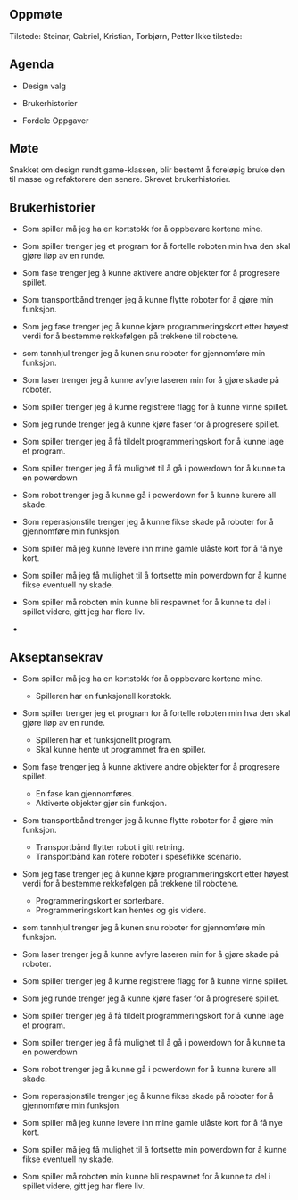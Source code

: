 ## Oppmøte
Tilstede: Steinar, Gabriel, Kristian, Torbjørn, Petter
Ikke tilstede:

## Agenda
- Design valg 

- Brukerhistorier

- Fordele Oppgaver

## Møte
Snakket om design rundt game-klassen, blir bestemt å foreløpig bruke den til masse og refaktorere den senere.
Skrevet brukerhistorier.

## Brukerhistorier
- Som spiller må jeg ha en kortstokk for å oppbevare kortene mine.

- Som spiller trenger jeg et program for å fortelle roboten min hva den skal gjøre iløp av en runde.

- Som fase trenger jeg å kunne aktivere andre objekter for å progresere spillet.

- Som transportbånd trenger jeg å kunne flytte roboter for å gjøre min funksjon.

- Som jeg fase trenger jeg å kunne kjøre programmeringskort etter høyest verdi for å bestemme rekkefølgen på trekkene til robotene.

- som tannhjul trenger jeg å kunen snu roboter for gjennomføre min funksjon.

- Som laser trenger jeg å kunne avfyre laseren min for å gjøre skade på roboter.

- Som spiller trenger jeg å kunne registrere flagg for å kunne vinne spillet.

- Som jeg runde trenger jeg å kunne kjøre faser for å progresere spillet.

- Som spiller trenger jeg å få tildelt programmeringskort for å kunne lage et program.

- Som spiller trenger jeg å få mulighet til å gå i powerdown for å kunne ta en powerdown

- Som robot trenger jeg å kunne gå i powerdown for å kunne kurere all skade.

- Som reperasjonstile trenger jeg å kunne fikse skade på roboter for å gjennomføre min funksjon.

- Som spiller må jeg kunne levere inn mine gamle ulåste kort for å få nye kort.

- Som spiller må jeg få mulighet til å fortsette min powerdown for å kunne fikse eventuell ny skade.

- Som spiller må roboten min kunne bli respawnet for å kunne ta del i spillet videre, gitt jeg har flere liv.

- 

## Akseptansekrav 
- Som spiller må jeg ha en kortstokk for å oppbevare kortene mine.
    - Spilleren har en funksjonell korstokk.

- Som spiller trenger jeg et program for å fortelle roboten min hva den skal gjøre iløp av en runde.
    - Spilleren har et funksjonellt program.
    - Skal kunne hente ut programmet fra en spiller.

- Som fase trenger jeg å kunne aktivere andre objekter for å progresere spillet.
    - En fase kan gjennomføres.
    - Aktiverte objekter gjør sin funksjon.

- Som transportbånd trenger jeg å kunne flytte roboter for å gjøre min funksjon.
    - Transportbånd flytter robot i gitt retning.
    - Transportbånd kan rotere roboter i spesefikke scenario.

- Som jeg fase trenger jeg å kunne kjøre programmeringskort etter høyest verdi for å bestemme rekkefølgen på trekkene til robotene.
    - Programmeringskort er sorterbare.
    - Programmeringskort kan hentes og gis videre.
    
- som tannhjul trenger jeg å kunen snu roboter for gjennomføre min funksjon.

- Som laser trenger jeg å kunne avfyre laseren min for å gjøre skade på roboter.

- Som spiller trenger jeg å kunne registrere flagg for å kunne vinne spillet.

- Som jeg runde trenger jeg å kunne kjøre faser for å progresere spillet.

- Som spiller trenger jeg å få tildelt programmeringskort for å kunne lage et program.

- Som spiller trenger jeg å få mulighet til å gå i powerdown for å kunne ta en powerdown

- Som robot trenger jeg å kunne gå i powerdown for å kunne kurere all skade.

- Som reperasjonstile trenger jeg å kunne fikse skade på roboter for å gjennomføre min funksjon.

- Som spiller må jeg kunne levere inn mine gamle ulåste kort for å få nye kort.

- Som spiller må jeg få mulighet til å fortsette min powerdown for å kunne fikse eventuell ny skade.

- Som spiller må roboten min kunne bli respawnet for å kunne ta del i spillet videre, gitt jeg har flere liv.

    